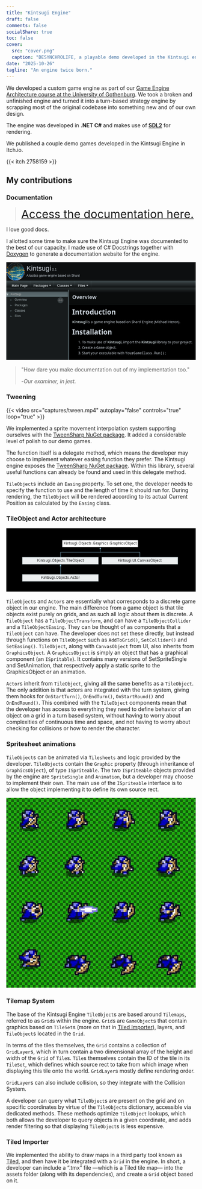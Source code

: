 ```yaml
---
title: "Kintsugi Engine"
draft: false
comments: false
socialShare: true
toc: false
cover:
  src: "cover.png"
  caption: "DESYNCHROLIFE, a playable demo developed in the Kintsugi engine."
date: "2025-10-26"
tagline: "An engine twice born."
---
```


We developed a custom game engine as part of our
[Game Engine Architecture course at the University of Gothenburg](https://www.gu.se/en/study-gothenburg/game-engine-architecture-dit572).
We took a broken and unfinished engine and turned it into a turn-based strategy
engine by scrapping most of the original codebase into something new and of our
own design.

The engine was developed in **.NET C#** and makes use of
[**SDL2**](https://www.libsdl.org/) for rendering.

<!--more-->

We published a couple demo games developed in the Kintsugi Engine in Itch.io.

{{< itch 2758159 >}}

## My contributions

### Documentation

> <a href="https://gautama.casa/kintsugi/"><span style="font-size: 30px">Access
> the documentation here.</span></a>

I love good docs.

I allotted some time to make sure the Kintsugi Engine was documented to the best
of our capacity. I made use of C# Docstrings together with
[Doxygen](https://www.doxygen.nl/index.html) to generate a documentation website
for the engine.

![Kintsugi documentation landing page](captures/docs.png)

> "How dare you make documentation out of my implementation too."
>
> -_Our examiner, in jest._

### Tweening

{{< video src="captures/tween.mp4" autoplay="false" controls="true" loop="true" >}}

We implemented a sprite movement interpolation system supporting ourselves with
the [TweenSharp NuGet package](https://www.nuget.org/packages/TweenSharp). It
added a considerable level of polish to our demo games.

The function itself is a delegate method, which means the developer may choose
to implement whatever easing function they prefer. The Kintsugi engine exposes
the [TweenSharp NuGet package](https://www.nuget.org/packages/TweenSharp).
Within this library, several useful functions can already be found and used in
this delegate method.

`TileObject`s include an `Easing` property. To set one, the developer needs to
specify the function to use and the length of time it should run for. During
rendering, the `TileObject` will be rendered according to its actual Current
Position as calculated by the `Easing` class.

### TileObject and Actor architecture

![Kintsugi TileObjects and Actors](captures/graphic_object.png)

`TileObject`s and `Actor`s are essentially what corresponds to a discrete game
object in our engine. The main difference from a game object is that tile
objects exist purely on grids, and as such all logic about them is discrete. A
`TileObject` has a `TileObjectTransform`, and can have a `TileObjectCollider`
and a `TileObjectEasing`. They can be thought of as components that a
`TileObject` can have. The developer does not set these directly, but instead
through functions on `TileObject` such as `AddToGrid()`, `SetCollider()` and
`SetEasing()`. `TileObject`, along with `CanvasObject` from UI, also inherits
from `GraphicsObject`. A `GraphicsObject` is simply an object that has a
graphical component (an `ISpritable`). It contains many versions of
SetSpriteSingle and SetAnimation, that respectively apply a static sprite to the
GraphicsObject or an animation.

`Actor`s inherit from `TileObject`, giving all the same benefits as a
`TileObject`. The only addition is that actors are integrated with the turn
system, giving them hooks for `OnStartTurn()`, `OnEndTurn()`, `OnStartRound()`
and `OnEndRound()`. This combined with the `TileObject` components mean that the
developer has access to everything they need to define behavior of an object on
a grid in a turn based system, without having to worry about complexities of
continuous time and space, and not having to worry about checking for collisions
or how to render the character.

### Spritesheet animations

`TileObject`s can be animated via `Tilesheets` and logic provided by the
developer. `TileObject`s contain the `Graphic` property (through inheritance of
`GraphicsObject`), of type `ISpriteable`. The two `ISpriteable` objects provided
by the engine are `SpriteSingle` and `Animation`, but a developer may choose to
implement their own. The main use of the `ISpriteable` interface is to allow the
object implementing it to define its own source rect.

![Spritesheet animations](captures/spritesheet.png)

### Tilemap System

The base of the Kintsugi Engine `TileObject`s are based around `Tilemaps`,
referred to as `Grid`s within the engine. `Grid`s are `GameObject`s that contain
graphics based on `TileSet`s (more on that in
[Tiled Importer](#tiled-importer)), layers, and `TileObject`s located in the
`Grid`.

In terms of the tiles themselves, the `Grid` contains a collection of
`GridLayer`s, which in turn contain a two dimensional array of the height and
width of the `Grid` of `Tile`s. `Tile`s themselves contain the ID of the tile in
its `TileSet`, which defines which source rect to take from which image when
displaying this tile onto the world. `GridLayer`s mostly define rendering order.

`GridLayer`s can also include collision, so they integrate with the Collision
System.

A developer can query what `TileObject`s are present on the grid and on specific
coordinates by virtue of the `TileObject`s dictionary, accessible via dedicated
methods. These methods optimize `TileObject` lookups, which both allows the
developer to query objects in a given coordinate, and adds render filtering so
that displaying `TileObject`s is less expensive.

### Tiled Importer

We implemented the ability to draw maps in a third party tool known as
[Tiled](https://www.mapeditor.org/), and then have it be integrated with a
`Grid` in the engine. In short, a developer can include a “.tmx” file —which is
a Tiled tile map— into the assets folder (along with its dependencies), and
create a `Grid` object based on it.
